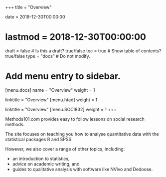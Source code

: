 +++
title = "Overview"

date = 2018-12-30T00:00:00
# lastmod = 2018-12-30T00:00:00

draft = false  # Is this a draft? true/false
toc = true  # Show table of contents? true/false
type = "docs"  # Do not modify.

# Add menu entry to sidebar.
[menu.docs]
  name = "Overview"
  weight = 1
  
 linktitle = "Overview"
 [menu.htad]
 weight = 1
   
 linktitle = "Overview"
 [menu.SOCI832]
 weight = 1
+++

Methods101.com provides easy to follow lessons on social research methods.

The site focuses on teaching you how to analyse quantitative data with the statistical packages R and SPSS.

However, we also cover a range of other topics, including:

* an introduction to statistics,
* advice on academic writing, and
* guides to qualitative analysis with software like NVivo and Dedoose.
